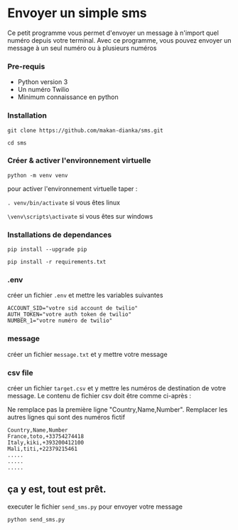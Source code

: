 # Envoyer un simple sms

Ce petit programme vous permet d'envoyer un message à n'import quel numéro depuis votre terminal. Avec ce programme, vous pouvez envoyer un message à un seul numéro ou à plusieurs numéros


### Pre-requis

- Python version 3
- Un numéro Twilio
- Minimum connaissance en python

### Installation 

```git clone https://github.com/makan-dianka/sms.git```

```cd sms```

### Créer & activer l'environnement virtuelle

```python -m venv venv```

pour activer l'environnement virtuelle taper :

```. venv/bin/activate``` si vous êtes linux

```\venv\scripts\activate``` si vous êtes sur windows


### Installations de dependances


```pip install --upgrade pip```


```pip install -r requirements.txt```

### .env

créer un fichier ```.env``` et mettre les variables suivantes

```
ACCOUNT_SID="votre sid account de twilio"
AUTH_TOKEN="votre auth token de twilio"
NUMBER_1="votre numéro de twilio"
```


### message

créer un fichier ```message.txt``` et y mettre votre message

### csv file

créer un fichier ```target.csv``` et y mettre les numéros de destination de votre message. Le contenu de fichier csv doit être comme ci-après :

Ne remplace pas la première ligne "Country,Name,Number". Remplacer les autres lignes qui sont des numéros fictif
```
Country,Name,Number
France,toto,+33754274418
Italy,kiki,+393200412100
Mali,titi,+22379215461
.....
.....
.....
```


## ça y est, tout est prêt.

executer le fichier ```send_sms.py``` pour envoyer votre message

```python send_sms.py```




